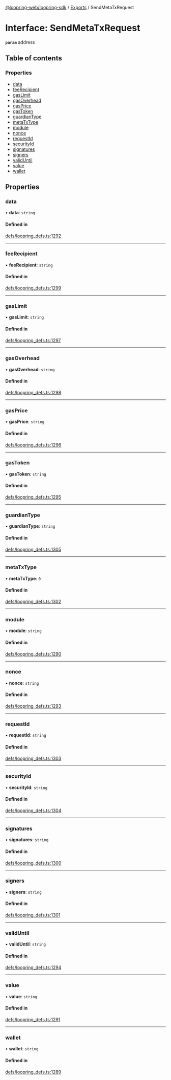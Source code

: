 [@loopring-web/loopring-sdk](../README.md) / [Exports](../modules.md) / SendMetaTxRequest

# Interface: SendMetaTxRequest

**`param`** address

## Table of contents

### Properties

- [data](SendMetaTxRequest.md#data)
- [feeRecipient](SendMetaTxRequest.md#feerecipient)
- [gasLimit](SendMetaTxRequest.md#gaslimit)
- [gasOverhead](SendMetaTxRequest.md#gasoverhead)
- [gasPrice](SendMetaTxRequest.md#gasprice)
- [gasToken](SendMetaTxRequest.md#gastoken)
- [guardianType](SendMetaTxRequest.md#guardiantype)
- [metaTxType](SendMetaTxRequest.md#metatxtype)
- [module](SendMetaTxRequest.md#module)
- [nonce](SendMetaTxRequest.md#nonce)
- [requestId](SendMetaTxRequest.md#requestid)
- [securityId](SendMetaTxRequest.md#securityid)
- [signatures](SendMetaTxRequest.md#signatures)
- [signers](SendMetaTxRequest.md#signers)
- [validUntil](SendMetaTxRequest.md#validuntil)
- [value](SendMetaTxRequest.md#value)
- [wallet](SendMetaTxRequest.md#wallet)

## Properties

### data

• **data**: `string`

#### Defined in

[defs/loopring_defs.ts:1292](https://github.com/Loopring/loopring_sdk/blob/81e0b16/src/defs/loopring_defs.ts#L1292)

___

### feeRecipient

• **feeRecipient**: `string`

#### Defined in

[defs/loopring_defs.ts:1299](https://github.com/Loopring/loopring_sdk/blob/81e0b16/src/defs/loopring_defs.ts#L1299)

___

### gasLimit

• **gasLimit**: `string`

#### Defined in

[defs/loopring_defs.ts:1297](https://github.com/Loopring/loopring_sdk/blob/81e0b16/src/defs/loopring_defs.ts#L1297)

___

### gasOverhead

• **gasOverhead**: `string`

#### Defined in

[defs/loopring_defs.ts:1298](https://github.com/Loopring/loopring_sdk/blob/81e0b16/src/defs/loopring_defs.ts#L1298)

___

### gasPrice

• **gasPrice**: `string`

#### Defined in

[defs/loopring_defs.ts:1296](https://github.com/Loopring/loopring_sdk/blob/81e0b16/src/defs/loopring_defs.ts#L1296)

___

### gasToken

• **gasToken**: `string`

#### Defined in

[defs/loopring_defs.ts:1295](https://github.com/Loopring/loopring_sdk/blob/81e0b16/src/defs/loopring_defs.ts#L1295)

___

### guardianType

• **guardianType**: `string`

#### Defined in

[defs/loopring_defs.ts:1305](https://github.com/Loopring/loopring_sdk/blob/81e0b16/src/defs/loopring_defs.ts#L1305)

___

### metaTxType

• **metaTxType**: ``0``

#### Defined in

[defs/loopring_defs.ts:1302](https://github.com/Loopring/loopring_sdk/blob/81e0b16/src/defs/loopring_defs.ts#L1302)

___

### module

• **module**: `string`

#### Defined in

[defs/loopring_defs.ts:1290](https://github.com/Loopring/loopring_sdk/blob/81e0b16/src/defs/loopring_defs.ts#L1290)

___

### nonce

• **nonce**: `string`

#### Defined in

[defs/loopring_defs.ts:1293](https://github.com/Loopring/loopring_sdk/blob/81e0b16/src/defs/loopring_defs.ts#L1293)

___

### requestId

• **requestId**: `string`

#### Defined in

[defs/loopring_defs.ts:1303](https://github.com/Loopring/loopring_sdk/blob/81e0b16/src/defs/loopring_defs.ts#L1303)

___

### securityId

• **securityId**: `string`

#### Defined in

[defs/loopring_defs.ts:1304](https://github.com/Loopring/loopring_sdk/blob/81e0b16/src/defs/loopring_defs.ts#L1304)

___

### signatures

• **signatures**: `string`

#### Defined in

[defs/loopring_defs.ts:1300](https://github.com/Loopring/loopring_sdk/blob/81e0b16/src/defs/loopring_defs.ts#L1300)

___

### signers

• **signers**: `string`

#### Defined in

[defs/loopring_defs.ts:1301](https://github.com/Loopring/loopring_sdk/blob/81e0b16/src/defs/loopring_defs.ts#L1301)

___

### validUntil

• **validUntil**: `string`

#### Defined in

[defs/loopring_defs.ts:1294](https://github.com/Loopring/loopring_sdk/blob/81e0b16/src/defs/loopring_defs.ts#L1294)

___

### value

• **value**: `string`

#### Defined in

[defs/loopring_defs.ts:1291](https://github.com/Loopring/loopring_sdk/blob/81e0b16/src/defs/loopring_defs.ts#L1291)

___

### wallet

• **wallet**: `string`

#### Defined in

[defs/loopring_defs.ts:1289](https://github.com/Loopring/loopring_sdk/blob/81e0b16/src/defs/loopring_defs.ts#L1289)
